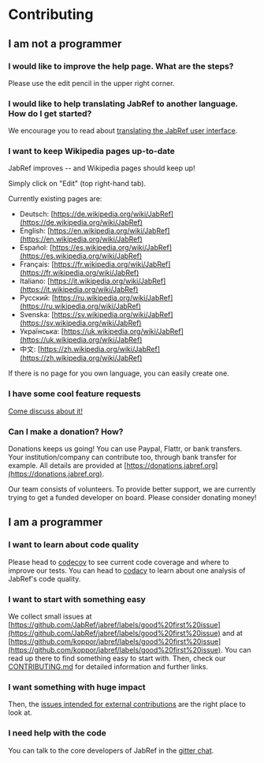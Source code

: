 # Contributing

## I am not a programmer

### I would like to improve the help page. What are the steps?

Please use the edit pencil in the upper right corner.

### I would like to help translating JabRef to another language. How do I get started?

We encourage you to read about [translating the JabRef user interface](./how-to-translate-the-ui.md).

### I want to keep Wikipedia pages up-to-date

JabRef improves -- and Wikipedia pages should keep up!

Simply click on "Edit" \(top right-hand tab\).

Currently existing pages are:

* Deutsch: [https://de.wikipedia.org/wiki/JabRef](https://de.wikipedia.org/wiki/JabRef)
* English: [https://en.wikipedia.org/wiki/JabRef](https://en.wikipedia.org/wiki/JabRef)
* Español: [https://es.wikipedia.org/wiki/JabRef](https://es.wikipedia.org/wiki/JabRef)
* Français: [https://fr.wikipedia.org/wiki/JabRef](https://fr.wikipedia.org/wiki/JabRef)
* Italiano: [https://it.wikipedia.org/wiki/JabRef](https://it.wikipedia.org/wiki/JabRef)
* Русский: [https://ru.wikipedia.org/wiki/JabRef](https://ru.wikipedia.org/wiki/JabRef)
* Svenska: [https://sv.wikipedia.org/wiki/JabRef](https://sv.wikipedia.org/wiki/JabRef)
* Українська: [https://uk.wikipedia.org/wiki/JabRef](https://uk.wikipedia.org/wiki/JabRef)
* 中文: [https://zh.wikipedia.org/wiki/JabRef](https://zh.wikipedia.org/wiki/JabRef)

If there is no page for you own language, you can easily create one.

### I have some cool feature requests

[Come discuss about it!](http://discourse.jabref.org/)

### Can I make a donation? How?

Donations keeps us going! You can use Paypal, Flattr, or bank transfers. Your institution/company can contribute too, through bank transfer for example. All details are provided at [https://donations.jabref.org](https://donations.jabref.org).

Our team consists of volunteers. To provide better support, we are currently trying to get a funded developer on board. Please consider donating money!

## I am a programmer

### I want to learn about code quality

Please head to [codecov](https://codecov.io/github/JabRef/jabref) to see current code coverage and where to improve our tests. You can head to [codacy](https://www.codacy.com/app/simonharrer/jabref/dashboard) to learn about one analysis of JabRef's code quality.

### I want to start with something easy

We collect small issues at [https://github.com/JabRef/jabref/labels/good%20first%20issue](https://github.com/JabRef/jabref/labels/good%20first%20issue) and at [https://github.com/koppor/jabref/labels/good%20first%20issue](https://github.com/koppor/jabref/labels/good%20first%20issue). You can read up there to find something easy to start with. Then, check our [CONTRIBUTING.md](https://github.com/JabRef/jabref/blob/master/CONTRIBUTING.md) for detailed information and further links.

### I want something with huge impact

Then, the [issues intended for external contributions](https://github.com/JabRef/jabref/labels/help-wanted) are the right place to look at.

### I need help with the code

You can talk to the core developers of JabRef in the [gitter chat](https://gitter.im/JabRef/jabref).

